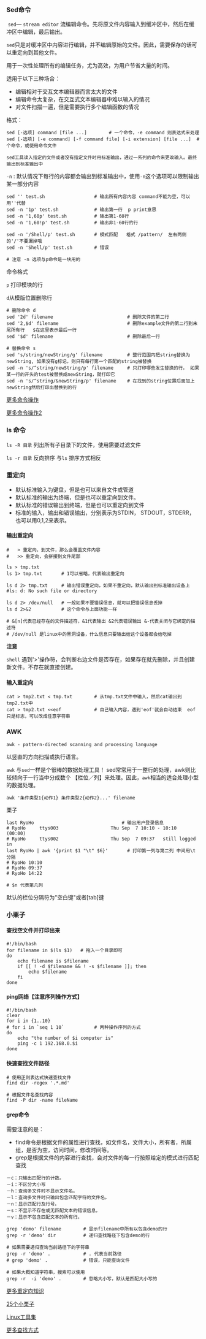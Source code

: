 ### Sed命令

​	`sed`— `stream editor` 流编辑命令。先将原文件内容输入到缓冲区中，然后在缓冲区中编辑，最后输出。

   `sed`只是对缓冲区中内容进行编辑，并不编辑原始的文件。因此，需要保存的话可以重定向到其他文件。

用于一次性处理所有的编辑任务，尤为高效，为用户节省大量的时间。

适用于以下三种场合：

* 编辑相对于交互文本编辑器而言太大的文件
* 编辑命令太复杂，在交互式文本编辑器中难以输入的情况
* 对文件扫描一遍，但是需要执行多个编辑函数的情况

格式：

```
sed [-选项] command [file ...]		# 一个命令，-e command 则表达式来处理
sed [-选项] [-e command] [-f command file] [-i extension] [file ...]  # 个命令，或使用命令文件

sed工具读入指定的文件或者没有指定文件时用标准输出，通过一系列的命令来更改输入。最终输出到标准输出中

```



`-n` : 默认情况下每行的内容都会输出到标准输出中，使用`-n`这个选项可以限制输出某一部分内容

```
sed '' test.sh                  # 输出所有内容内容 command不能为空，可以用''代替
sed -n '1p' test.sh             # 输出第一行  p print意思
sed -n '1,60p' test.sh          # 输出第1-60行
sed -n '1,60!p' test.sh         # 输出非1-60行的行

sed -n '/Shell/p' test.sh       # 模式匹配   格式 /pattern/  左右两侧的'/'不要漏掉哦
sed -n 'Shell/p' test.sh        # 错误

# 注意 -n 选项与p命令是一块用的
```

命令格式

`p` 打印模块的行

`d`从模版位置删除行

```
# 删除命令 d
sed '2d' filename                           # 删除文件的第二行
sed '2,$d' filename                         # 删除example文件的第二行到末尾所有行   $在这里表示最后一行
sed '$d' filename                           # 删除最后一行

# 替换命令 s
sed 's/string/newString/g' filename         # 整行范围内把string替换为newString, 如果没有g标记，则只有每行第一个匹配的string被替换
sed -n 's/^string/newString/p' filename     # 只打印哪些发生替换的行。 如果某一行的开头的test被替换成newString，就打印它
sed -n 's/^string/&newString/p' filename    # 在找到的string位置后面加上newString然后打印出替换到的行
```



<a href="http://blog.csdn.net/dawnstar_hoo/article/details/4043887" target="_blank">更多命令操作</a>

<a href="http://www.cnblogs.com/ggjucheng/archive/2013/01/13/2856901.html" target="_blank">更多命令操作2</a>

### ls 命令

`ls -R 目录` 列出所有子目录下的文件，使用需要过滤文件

`ls -r 目录` 反向排序  与`ls` 排序方式相反



### 重定向

* 默认标准输入为键盘，但是也可以来自文件或管道
* 默认标准的输出为终端，但是也可以重定向到文件。
* 默认标准的错误输出到终端，但是也可以重定向到文件
* 标准的输入，输出和错误输出，分别表示为STDIN， STDOUT，STDERR， 也可以用0,1,2来表示。

#### 输出重定向

```
#   > 重定向，到文件，那么会覆盖文件内容
#   >> 重定向，会拼接到文件尾部

ls > tmp.txt
ls 1> tmp.txt 		# 1可以省略，代表输出重定向
 
ls d 2> tmp.txt		# 输出错误重定向，如果不重定向，默认输出到标准输出设备上
#ls: d: No such file or directory

ls d 2> /dev/null	# 一般如果不要错误信息，就可以把错误信息丢掉 
ls d 2>&2			# 这个命令与上面功能一样

# &[n]代表已经存在的文件描述符，&1代表输出 &2代表错误输出 &-代表关闭与它绑定的描述符
# /dev/null 是linux中的黑洞设备，什么信息只要输出给这个设备都会给吃掉
```



__注意__

`shell` 遇到'>'操作符，会判断右边文件是否存在，如果存在就先删除，并且创建新文件。不存在就直接创建。



#### 输入重定向

```
cat > tmp2.txt < tmp.txt 		# 从tmp.txt文件中输入，然后cat输出到tmp2.txt中
cat > tmp2.txt <<eof			# 自己输入内容，遇到'eof'就会自动结束  eof只是标志，可以改成任意字符串
```



### AWK

`awk - pattern-directed scanning and processing language`

以竖直的方向扫描或执行语言。

`awk` 与`sed`一样是个很棒的数据处理工具！ sed常常用于一整行的处理，awk则比较倾向于一行当中分成数个 【栏位／列】来处理。因此，`awk`相当的适合处理小型的数据处理。

```
awk '条件类型1{动作1} 条件类型2{动作2}...' filename
```

 栗子

```
last RyoHo								  # 输出用户登录信息
# RyoHo     ttys003                   Thu Sep  7 10:10 - 10:10  (00:00)
# RyoHo     ttys002                   Thu Sep  7 09:37   still logged in
last RyoHo | awk '{print $1 "\t" $6}'		# 打印第一列与第二列 中间用\t分隔
# RyoHo	10:10
# RyoHo	09:37
# RyoHo	14:22

# $n 代表第几列
```

默认的栏位分隔符为"空白键"或者[tab]键



### 小栗子

#### 查找空文件并打印出来

```
#!/bin/bash
for filename in $(ls $1)   # 拖入一个目录即可
do
	echo filename is $filename
	if [[ ! -d $filename && ! -s $filename ]]; then
		echo $filename
	fi
done
```



#### ping网络【注意序列操作方式】

```
#!/bin/bash
clear
for i in {1..10}
# for i in `seq 1 10`			# 两种操作序列的方式
do
	echo "the number of $i computer is"
	ping -c 1 192.168.0.$i
done
```

#### 快速查找文件路径

```
# 使用正则表达式快速查找文件
find dir -regex '.*.md'

# 根据文件名查找内容
find -P dir -name fileName   
```



#### grep命令

需要注意的是：

* find命令是根据文件的属性进行查找，如文件名，文件大小，所有者，所属组，是否为空，访问时间，修改时间等。
* grep是根据文件的内容进行查找，会对文件的每一行按照给定的模式进行匹配查找

```
－c：只输出匹配行的计数。
－i：不区分大小写
－h：查询多文件时不显示文件名。
－l：查询多文件时只输出包含匹配字符的文件名。
－n：显示匹配行及行号。
－s：不显示不存在或无匹配文本的错误信息。
－v：显示不包含匹配文本的所有行。
```

```
grep 'demo' filename 		# 显示filename中所有以包含demo的行
grep -r 'demo' dir			# 递归查找路径下包含demo的行

# 如果需要递归查询当前路径下的字符串
grep -r 'demo' .			# . 代表当前路径
# grep 'demo' .				# 错误，只能查询文件

# 如果大概知道字符串，搜索可以使用
grep -r  -i 'demo' .		# 忽略大小写，默认是匹配大小写的
```






<a href="http://www.cnblogs.com/chengmo/archive/2010/10/20/1855805.html" target="_blank">更多重定向知识</a>

<a href="http://blog.csdn.net/liu136313/article/details/51595123" target="_blank">25个小栗子</a>

<a href="http://www.itshouce.com.cn/linux/linux-awk.html" target="_blank">Linux工具集</a>

<a href="http://www.cnblogs.com/xudong-bupt/archive/2013/03/23/2976793.html" target="_blank">更多查找方式</a>

